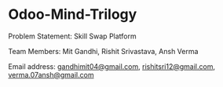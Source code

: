 # Odoo-Mind-Trilogy

Problem Statement: Skill Swap Platform

Team Members: Mit Gandhi, Rishit Srivastava, Ansh Verma

Email address: gandhimit04@gmail.com, rishitsri12@gmail.com, verma.07ansh@gmail.com
